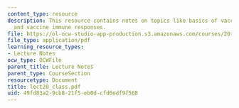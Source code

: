 ```yaml
---
content_type: resource
description: This resource contains notes on topics like basics of vaccine design
  and vaccine immune responses.
file: https://ol-ocw-studio-app-production.s3.amazonaws.com/courses/20-462j-molecular-principles-of-biomaterials-spring-2006/49fd83a29cb821f5eb0dcfd6edf9f568_lect20_class.pdf
file_type: application/pdf
learning_resource_types:
- Lecture Notes
ocw_type: OCWFile
parent_title: Lecture Notes
parent_type: CourseSection
resourcetype: Document
title: lect20_class.pdf
uid: 49fd83a2-9cb8-21f5-eb0d-cfd6edf9f568
---
```

